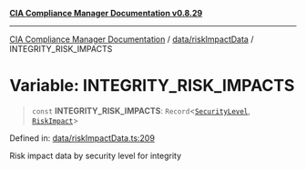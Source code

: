 [**CIA Compliance Manager Documentation v0.8.29**](../../../README.md)

***

[CIA Compliance Manager Documentation](../../../modules.md) / [data/riskImpactData](../README.md) / INTEGRITY\_RISK\_IMPACTS

# Variable: INTEGRITY\_RISK\_IMPACTS

> `const` **INTEGRITY\_RISK\_IMPACTS**: `Record`\<[`SecurityLevel`](../../../types/cia/type-aliases/SecurityLevel.md), [`RiskImpact`](../interfaces/RiskImpact.md)\>

Defined in: [data/riskImpactData.ts:209](https://github.com/Hack23/cia-compliance-manager/blob/5836b4c74e2010cd05eca63c0016fd711c628ec9/src/data/riskImpactData.ts#L209)

Risk impact data by security level for integrity
